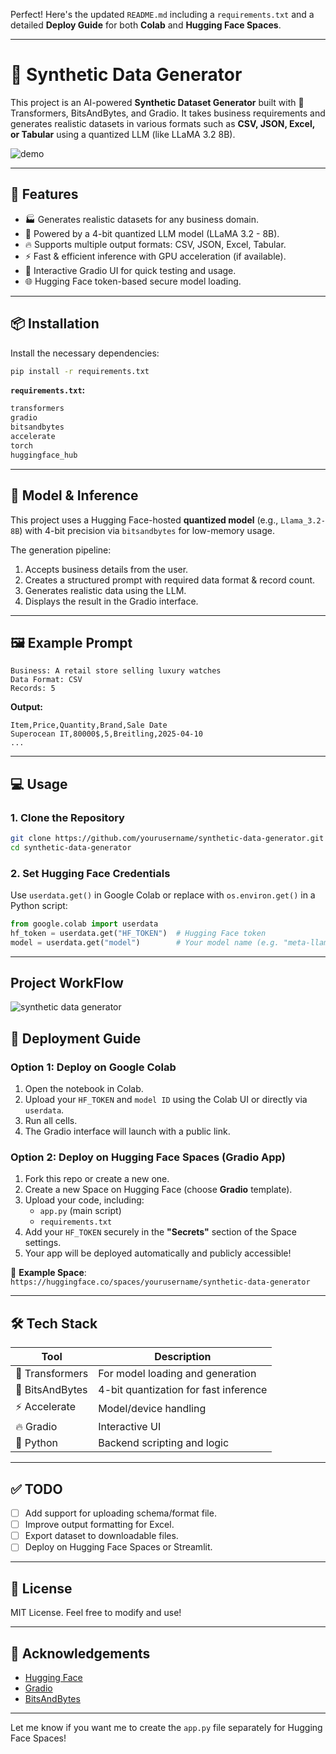 Perfect! Here's the updated `README.md` including a `requirements.txt` and a detailed **Deploy Guide** for both **Colab** and **Hugging Face Spaces**.

---

# 🧠 Synthetic Data Generator

This project is an AI-powered **Synthetic Dataset Generator** built with 🤗 Transformers, BitsAndBytes, and Gradio. It takes business requirements and generates realistic datasets in various formats such as **CSV, JSON, Excel, or Tabular** using a quantized LLM (like LLaMA 3.2 8B).

![demo](https://github.com/yourusername/synthetic-data-generator/assets/demo.gif)

---

## 🚀 Features

- 🏭 Generates realistic datasets for any business domain.
- 🧠 Powered by a 4-bit quantized LLM model (LLaMA 3.2 - 8B).
- 🔥 Supports multiple output formats: CSV, JSON, Excel, Tabular.
- ⚡ Fast & efficient inference with GPU acceleration (if available).
- 🧰 Interactive Gradio UI for quick testing and usage.
- 🌐 Hugging Face token-based secure model loading.

---

## 📦 Installation

Install the necessary dependencies:

```bash
pip install -r requirements.txt
```

**`requirements.txt`:**

```txt
transformers
gradio
bitsandbytes
accelerate
torch
huggingface_hub
```

---

## 🧠 Model & Inference

This project uses a Hugging Face-hosted **quantized model** (e.g., `Llama_3.2-8B`) with 4-bit precision via `bitsandbytes` for low-memory usage.

The generation pipeline:

1. Accepts business details from the user.
2. Creates a structured prompt with required data format & record count.
3. Generates realistic data using the LLM.
4. Displays the result in the Gradio interface.

---

## 🖼️ Example Prompt

```
Business: A retail store selling luxury watches
Data Format: CSV
Records: 5
```

**Output:**
```
Item,Price,Quantity,Brand,Sale Date
Superocean IT,80000$,5,Breitling,2025-04-10
...
```

---

## 💻 Usage

### 1. Clone the Repository

```bash
git clone https://github.com/yourusername/synthetic-data-generator.git
cd synthetic-data-generator
```

### 2. Set Hugging Face Credentials

Use `userdata.get()` in Google Colab or replace with `os.environ.get()` in a Python script:

```python
from google.colab import userdata
hf_token = userdata.get("HF_TOKEN")  # Hugging Face token
model = userdata.get("model")        # Your model name (e.g. "meta-llama/Llama-3-8B-Instruct")
```

---
## Project WorkFlow

![synthetic data generator](https://github.com/user-attachments/assets/68b5101d-a439-4295-ac9c-9b2ea2198c9b)


## 🚀 Deployment Guide

### Option 1: Deploy on Google Colab

1. Open the notebook in Colab.
2. Upload your `HF_TOKEN` and `model ID` using the Colab UI or directly via `userdata`.
3. Run all cells.
4. The Gradio interface will launch with a public link.

### Option 2: Deploy on Hugging Face Spaces (Gradio App)

1. Fork this repo or create a new one.
2. Create a new Space on Hugging Face (choose **Gradio** template).
3. Upload your code, including:
   - `app.py` (main script)
   - `requirements.txt`
4. Add your `HF_TOKEN` securely in the **"Secrets"** section of the Space settings.
5. Your app will be deployed automatically and publicly accessible!

📘 **Example Space**: `https://huggingface.co/spaces/yourusername/synthetic-data-generator`

---

## 🛠 Tech Stack

| Tool           | Description                              |
|----------------|------------------------------------------|
| 🤗 Transformers| For model loading and generation         |
| 🧱 BitsAndBytes| 4-bit quantization for fast inference     |
| ⚡ Accelerate  | Model/device handling                     |
| 🔥 Gradio     | Interactive UI                            |
| 🐍 Python      | Backend scripting and logic              |

---

## ✅ TODO

- [ ] Add support for uploading schema/format file.
- [ ] Improve output formatting for Excel.
- [ ] Export dataset to downloadable files.
- [ ] Deploy on Hugging Face Spaces or Streamlit.

---

## 📜 License

MIT License. Feel free to modify and use!

---

## 🙌 Acknowledgements

- [Hugging Face](https://huggingface.co/)
- [Gradio](https://gradio.app/)
- [BitsAndBytes](https://github.com/TimDettmers/bitsandbytes)

---

Let me know if you want me to create the `app.py` file separately for Hugging Face Spaces!
